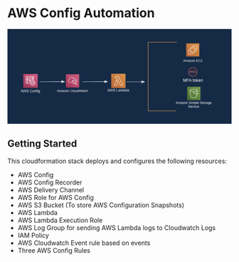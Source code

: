 # AWS Config Automation

![alt text](./AWS_Config_remediation.png)

## Getting Started

This cloudformation stack deploys and configures the following resources:

* AWS Config
* AWS Config Recorder
* AWS Delivery Channel
* AWS Role for AWS Config
* AWS S3 Bucket (To store AWS Configuration Snapshots)
* AWS Lambda
* AWS Lambda Execution Role
* AWS Log Group for sending AWS Lambda logs to Cloudwatch Logs
* IAM Policy
* AWS Cloudwatch Event rule based on events
* Three AWS Config Rules
